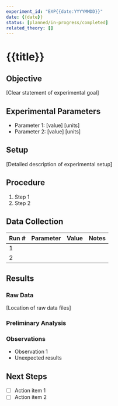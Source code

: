 ```yaml
---
experiment_id: "EXP{{date:YYYYMMDD}}"
date: {{date}}
status: [planned/in-progress/completed]
related_theory: []
---
```


# {{title}}

## Objective
[Clear statement of experimental goal]

## Experimental Parameters
- Parameter 1: [value] [units]
- Parameter 2: [value] [units]

## Setup
[Detailed description of experimental setup]

## Procedure
1. Step 1
2. Step 2

## Data Collection
| Run # | Parameter | Value | Notes |
|-------|-----------|-------|-------|
| 1     |           |       |       |
| 2     |           |       |       |

## Results
### Raw Data
[Location of raw data files]

### Preliminary Analysis
$$
% Any relevant calculations
$$

### Observations
- Observation 1
- Unexpected results

## Next Steps
- [ ] Action item 1
- [ ] Action item 2
